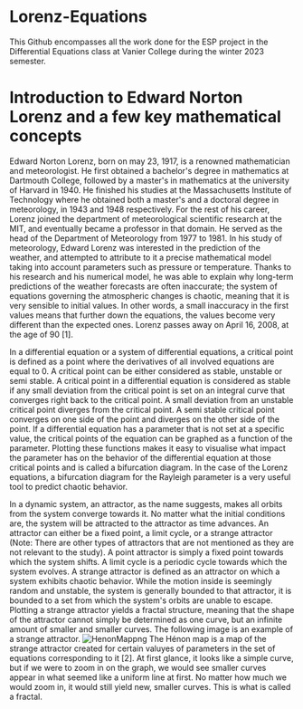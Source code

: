 # Lorenz-Equations
This Github encompasses all the work done for the ESP project in the Differential Equations class at Vanier College during the winter 2023 semester.

# Introduction to Edward Norton Lorenz and a few key mathematical concepts
Edward Norton Lorenz, born on may 23, 1917, is a renowned mathematician and meteorologist. He first obtained a bachelor's degree in mathematics at Dartmouth College, followed by a master's in mathematics at the university of Harvard in 1940. He finished his studies at the Massachusetts Institute of Technology where he obtained both a master's and a doctoral degree in meteorology, in 1943 and 1948 respectively. For the rest of his career, Lorenz joined the department of meteorological scientific research at the MIT, and eventually became a professor in that domain. He served as the head of the Department of Meteorology from 1977 to 1981. In his study of meteorology, Edward Lorenz was interested in the prediction of the weather, and attempted to attribute to it a precise mathematical model taking into account parameters such as pressure or temperature. Thanks to his research and his numerical model, he was able to explain why long-term predictions of the weather forecasts are often inaccurate; the system of equations governing the atmospheric changes is chaotic, meaning that it is very sensible to initial values. In other words, a small inaccuracy in the first values means that further down the equations, the values become very different than the expected ones. Lorenz passes away on April 16, 2008, at the age of 90 [1].

In a differential equation or a system of differential equations, a critical point is defined as a point where the derivatives of all involved equations are equal to 0. A critical point can be either considered as stable, unstable or semi stable. A critical point in a differential equation is considered as stable if any small deviation from the critical point is set on an integral curve that converges right back to the critical point. A small deviation from an unstable critical point diverges from the critical point. A semi stable critical point converges on one side of the point and diverges on the other side of the point. If a differential equation has a parameter that is not set at a specific value, the critical points of the equation can be graphed as a function of the parameter. Plotting these functions makes it easy to visualise what impact the parameter has on the behavior of the differential equation at those critical points and is called a bifurcation diagram. In the case of the Lorenz equations, a bifurcation diagram for the Rayleigh parameter is a very useful tool to predict chaotic behavior.

In a dynamic system, an attractor, as the name suggests, makes all orbits from the system converge towards it. No matter what the initial conditions are, the system will be attracted to the attractor as time advances. An attractor can either be a fixed point, a limit cycle, or a strange attractor (Note: There are other types of attractors that are not mentioned as they are not relevant to the study). A point attractor is simply a fixed point towards which the system shifts. A limit cycle is a periodic cycle towards which the system evolves. A strange attractor is defined as an attractor on which a system exhibits chaotic behavior. While the motion inside is seemingly random and unstable, the system is generally bounded to that attractor, it is bounded to a set from which the system's orbits are unable to escape. Plotting a strange attractor yields a fractal structure, meaning that the shape of the attractor cannot simply be determined as one curve, but an infinite amount of smaller and smaller curves. The following image is an example of a strange attractor.
![HenonMappng](https://user-images.githubusercontent.com/128184412/226466686-c99d8e21-c7ea-4641-9270-286c90706e47.png)
The Hénon map is a map of the strange attractor created for certain valuyes of parameters in the set of equations corresponding to it [2]. At first glance, it looks like a simple curve, but if we were to zoom in on the graph, we would see smaller curves appear in what seemed like a uniform line at first. No matter how much we would zoom in, it would still yield new, smaller curves. This is what is called a fractal.
